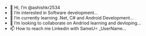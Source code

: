 - 👋 Hi, I’m @ashishkr2534
- 👀 I’m interested in Software development...
- 🌱 I’m currently learning .Net, C# and Android Development...
- 💞️ I’m looking to collaborate on Andriod learning and devloping...
- 📫 How to reach me Linkedin with SameU= _UserName...
<!---
ashishkr2534/ashishkr2534 is a ✨ special ✨ repository because its `README.md` (this file) appears on your GitHub profile.
You can click the Preview link to take a look at your changes.
10
--->
